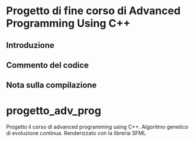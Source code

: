 # Progetto di fine corso di Advanced Programming Using C++
## Introduzione 
## Commento del codice 
## Nota sulla compilazione 


# progetto_adv_prog
Progetto il corso di advanced programming using C++. Algoritmo genetico di evoluzione continua. Renderizzato con la libreria SFML
